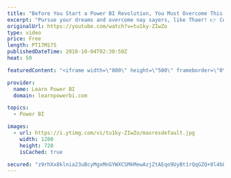 ```yaml
---
title: "Before You Start a Power BI Revolution, You Must Overcome This!"
excerpt: "Pursue your dreams and overcome nay sayers, like Thaer! 👉 Connect with Thaer: https://www.linkedin.com/in/thaer-athamneh-pmp%C2%AE/  https://www.facebook.com/progressacdemy/  Join the Learn Power BI Family 👉  https://web.learnpowerbi.com/waitlist-invite -------------------------------------------------------------------------------"
originalUrl: https://youtube.com/watch?v=tu1ky-ZIwZo
type: video
price: Free
length: PT17M17S
publishedDateTime: 2018-10-04T02:30:50Z
heat: 50

featuredContent: "<iframe width=\"800\" height=\"500\" frameborder=\"0\" src=\"https://www.youtube.com/embed/tu1ky-ZIwZo\" allow=\"accelerometer; autoplay; encrypted-media; gyroscope; picture-in-picture\" allowfullscreen></iframe>"

provider:
  name: Learn Power BI
  domain: learnpowerbi.com

topics:
  - Power BI

images:
  - url: https://i.ytimg.com/vi/tu1ky-ZIwZo/maxresdefault.jpg
    width: 1280
    height: 720
    isCached: true

secured: "z9rhXx8klnia23uBcyMgxMnGYWXCSMkMewAzjZtAEqo9UyBt1rQqGZQ+8l4bLr7BjL6dhiMmi+yVGlXlBxwSxjThlm8/Jc1C7rT98cEYqcf2V7nXemSEJ2VGowfHRa44ISf0L7cUNfKbsyqjPqiOxwBz6V9RgJ1uEcrErGmYn35kwNE4fyBYyynbR5JEUP3NLIy9ckhHjnTrA4IOYxjfCkXkD3ZR7DPsOB3wD8vaaduCMF53u/bGNEZgLWd0Q8k9mOWBe8odlfPyChkGX81KIPx1rsZZq+1xklGq+Xg3en4s7NTm9u0IjOAXGkaujBKP/OnEo5O7YnTdB19Ro0U1GrzBj2onaZJNBTZrCNovtP/X8sEwUAW/IL6f1MRiP1qNSoBfMsE03I+3D3Q1Ljy96vuuGEXW9IJGwSS7fGmkth8=;o7JeCYWo7aD4MlwCwVVtpw=="
---
```


